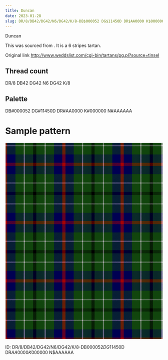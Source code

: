 ```yaml
---
title: Duncan
date: 2023-01-28
slug: DR/8/DB42/DG42/N6/DG42/K/8-DB$000052 DG$11450D DR$AA0000 K$000000 N$AAAAAA
---
```

Duncan

This was sourced from <no value>.  It is a 6 stripes tartan.

Original link http://www.weddslist.com/cgi-bin/tartans/pg.pl?source=tinsel

## Thread count
DR/8 DB42 DG42 N6 DG42 K/8

## Palette
DB#000052 DG#11450D DR#AA0000 K#000000 N#AAAAAA

# Sample pattern

![Tartan detail](tartan.png "DR/8 DB42 DG42 N6 DG42 K/8 tartan")

ID: DR/8/DB42/DG42/N6/DG42/K/8-DB$000052 DG$11450D DR$AA0000 K$000000 N$AAAAAA